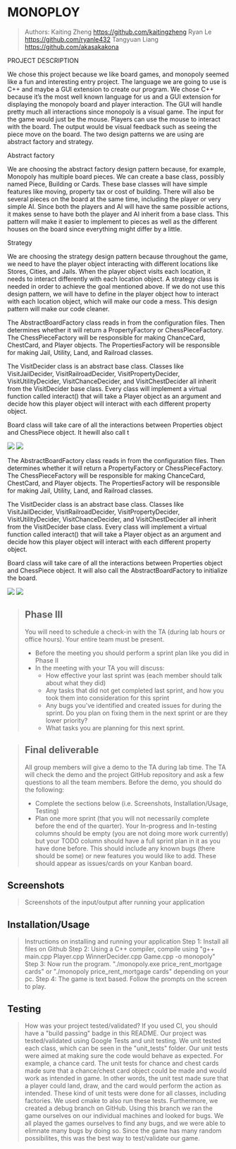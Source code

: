 # MONOPLOY
 
 > Authors: Kaiting Zheng   https://github.com/kaitingzheng
            Ryan Le         https://github.com/ryanle432
            Tangyuan Liang  https://github.com/akasakakona

PROJECT DESCRIPTION

We chose this project because we like board games, and monopoly seemed like a fun and interesting entry project. 
The language we are going to use is C++ and maybe a GUI extension to create our program. We chose C++ because it’s the most well known language for us and a GUI extension for displaying the monopoly board and player interaction. The GUI will handle pretty much all interactions since monopoly is a visual game.
The input for the game would just be the mouse. Players can use the mouse to interact with the board. The output would be visual feedback such as seeing the piece move on the board. 
The two design patterns we are using are abstract factory and strategy.


Abstract factory

We are choosing the abstract factory design pattern because, for example, Monopoly has multiple board pieces. We can create a base class, possibly named Piece, Building or Cards. These base classes will have simple features like moving, property tax or cost of building. There will also be several pieces on the board at the same time, including the player or very simple AI. Since both the players and AI will have the same possible actions, it makes sense to have both the player and AI inherit from a base class. This pattern will make it easier to implement to pieces as well as the different houses on the board since everything might differ by a little. 

Strategy 

We are choosing the strategy design pattern because throughout the game, we need to have the player object interacting with different locations like Stores, Cities, and Jails. When the player object visits each location, it needs to interact differently with each location object. 
A strategy class is needed in order to achieve the goal mentioned above. If we do not use this design pattern, we will have to define in the player object how to interact with each location object, which will make our code a mess. This design pattern will make our code cleaner. 


 The AbstractBoardFactory class reads in from the configuration files. Then determines whether it will return a PropertyFactory or ChessPieceFactory. The ChessPieceFactory will be responsible for making ChanceCard, ChestCard, and Player objects. The PropertiesFactory will be responsible for making Jail, Utility, Land, and Railroad classes.

The VisitDecider class is an abstract base class. Classes like VisitJailDecider, VisitRailroadDecider, VisitPropertyDecider, VisitUtilityDecider, VisitChanceDecider, and VisitChestDecider all inherit from the VisitDecider base class. Every class will implement a virtual function called interact() that will take a Player object as an argument and decide how this player object will interact with each different property object.

Board class will take care of all the interactions between Properties object and ChessPiece object. It hewill also call t

<img src="https://github.com/cs100/final-project-rle026-kzhen027-tlian020/blob/board_for_game/kzhen027/Project1/images/Project%20(1).jpg?raw=true">
<img src="https://github.com/cs100/final-project-rle026-kzhen027-tlian020/blob/board_for_game/kzhen027/Project1/images/Project.jpg?raw=true">
 
 The AbstractBoardFactory class reads in from the configuration files. Then determines whether it will return a PropertyFactory or ChessPieceFactory. The ChessPieceFactory will be responsible for making ChanceCard, ChestCard, and Player objects. The PropertiesFactory will be responsible for making Jail, Utility, Land, and Railroad classes.

The VisitDecider class is an abstract base class. Classes like VisitJailDecider, VisitRailroadDecider, VisitPropertyDecider, VisitUtilityDecider, VisitChanceDecider, and VisitChestDecider all inherit from the VisitDecider base class. Every class will implement a virtual function called interact() that will take a Player object as an argument and decide how this player object will interact with each different property object.

Board class will take care of all the interactions between Properties object and ChessPiece object. It will also call the AbstractBoardFactory to initialize the board.

<img src="https://github.com/cs100/final-project-rle026-kzhen027-tlian020/blob/board_for_game/kzhen027/Project1/images/Project%20(1).jpg?raw=true">
<img src="https://github.com/cs100/final-project-rle026-kzhen027-tlian020/blob/board_for_game/kzhen027/Project1/images/Project.jpg?raw=true">

 > ## Phase III
 > You will need to schedule a check-in with the TA (during lab hours or office hours). Your entire team must be present. 
 > * Before the meeting you should perform a sprint plan like you did in Phase II
 > * In the meeting with your TA you will discuss: 
 >   - How effective your last sprint was (each member should talk about what they did)
 >   - Any tasks that did not get completed last sprint, and how you took them into consideration for this sprint
 >   - Any bugs you've identified and created issues for during the sprint. Do you plan on fixing them in the next sprint or are they lower priority?
 >   - What tasks you are planning for this next sprint.

 > ## Final deliverable
 > All group members will give a demo to the TA during lab time. The TA will check the demo and the project GitHub repository and ask a few questions to all the team members. 
 > Before the demo, you should do the following:
 > * Complete the sections below (i.e. Screenshots, Installation/Usage, Testing)
 > * Plan one more sprint (that you will not necessarily complete before the end of the quarter). Your In-progress and In-testing columns should be empty (you are not doing more work currently) but your TODO column should have a full sprint plan in it as you have done before. This should include any known bugs (there should be some) or new features you would like to add. These should appear as issues/cards on your Kanban board. 
 
 ## Screenshots
 > Screenshots of the input/output after running your application
 ## Installation/Usage
 > Instructions on installing and running your application
 > Step 1: Install all files on Github
 > Step 2: Using a C++ compiler, compile using "g++ main.cpp Player.cpp WinnerDecider.cpp Game.cpp -o monopoly"
 > Step 3: Now run the program. "./monopoly.exe price_rent_mortgage cards" or "./monopoly price_rent_mortgage cards" depending on your pc. 
 > Step 4: The game is text based. Follow the prompts on the screen to play.
 ## Testing
 > How was your project tested/validated? If you used CI, you should have a "build passing" badge in this README.
 > Our project was tested/validated using Google Tests and unit testing. We unit tested each class, which can be seen in the "unit_tests" folder. Our unit tests were aimed at making sure the code would behave as expected. For example, a chance card. The unit tests for chance and chest cards made sure that a chance/chest card object could be made and would work as intended in game. In other words, the unit test made sure that a player could land, draw, and the card would perform the action as intended. These kind of unit tests were done for all classes, including factories. We used cmake to also run these tests. Furthermore, we created a debug branch on GitHub. Using this branch we ran the game ourselves on our individual machines and looked for bugs. We all played the games ourselves to find any bugs, and we were able to elimnate many bugs by doing so. Since the game has many random possibilites, this was the best way to test/validate our game. 
 
